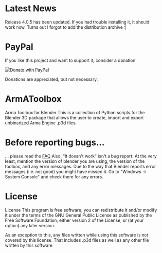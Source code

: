 # Latest News
Release 4.0.5 has been updated. If you had trouble installing it, it should work now. Turns out I forgot to add the distribution archive :|

# PayPal
If you like this project and want to support it, consider a donation

<a href="https://www.paypal.com/cgi-bin/webscr?cmd=_s-xclick&hosted_button_id=FYA4ZJ5K5TTBY">
  <img src="http://i.imgur.com/ZVklR0N.jpg" alt="Donate with PayPal" />
</a>

Donations are appreciated, but not necessary. 

# ArmAToolbox
Arma Toolbox for Blender
This is a collection of Python scripts for the Blender 3D package
that allows the user to create, import and export unbinarized 
Arma Engine .p3d files. 

# Before reporting bugs...
... please read the <a href="https://github.com/AlwarrenSidh/ArmAToolbox/wiki/Frequently-Asked-Questions">FAQ</a>
Also, "it doesn't work" isn't a bug report. At the very least, mention the version of blender you are using, the version of the toolbox, and any error messages. Due to the way that Blender reports error messages (i.e. not good) you might have missed it. Go to "Windows -> System Console" and check there for any errors.

# License
License
This program is free software; you can redistribute it and/or modify 
it under the terms of the GNU General Public License as published by
the Free Software Foundation; either version 2 of the License, or 
(at your option) any later version.

As an exception to this, any files written while using this software
is not covered by this license. That includes .p3d files as well as
any other file written by this software.


